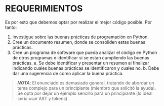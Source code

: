 # REQUERIMIENTOS

Es por esto que debemos optar por realizar el mejor código posible. Por tanto:

1. Investigue sobre las buenas prácticas de programación en Python.
2. Cree un documento resumen, donde se consoliden estas buenas prácticas.
3. Cree un programa de software que pueda analizar el código en Python de otros
  programas e identificar si se estan cumpliendo las buenas prácticas.
  a.  Se debe identificar y presentar un resumen al finalizar indicando cuales
    buenas prácticas se identificaron y cuales no.
  b. Debe dar una sugerencia de como aplicar la buena práctica.

> __*NOTA*__: El enunciado es demasiado general, tratando de abordar un tema
> complejo para un principiante (miembro que solicitó la ayuda). Se opta por
> dejar un ejemplo sencillo para un principiante (lo ideal seria usar AST y
> tokens).